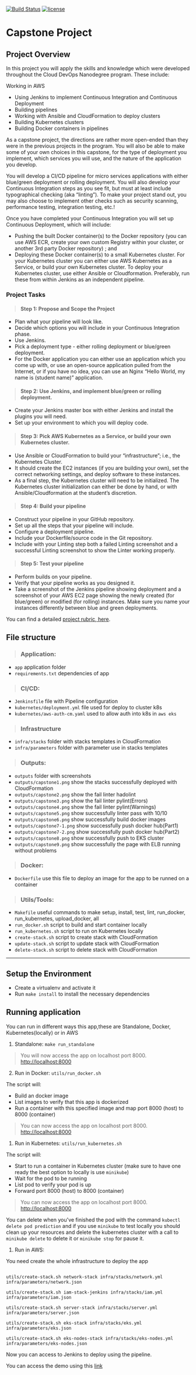 [![Build Status](http://ec2-54-185-170-151.us-west-2.compute.amazonaws.com:8000/buildStatus/icon?job=capstone-project%2Fmaster)](http://ec2-54-185-170-151.us-west-2.compute.amazonaws.com:8000/job/capstone-project/job/master/)
[![license](https://img.shields.io/github/license/y-martinez/capstone-project.svg)](https://github.com/y-martinez/machine-learning-microservices/blob/master/LICENSE)

# Capstone Project

## Project Overview

In this project you will apply the skills and knowledge which were developed throughout the Cloud DevOps Nanodegree program. These include:

Working in AWS
- Using Jenkins to implement Continuous Integration and Continuous Deployment
- Building pipelines
- Working with Ansible and CloudFormation to deploy clusters
- Building Kubernetes clusters
- Building Docker containers in pipelines

As a capstone project, the directions are rather more open-ended than they were in the previous projects in the program. You will also be able to make some of your own choices in this capstone, for the type of deployment you implement, which services you will use, and the nature of the application you develop.

You will develop a CI/CD pipeline for micro services applications with either blue/green deployment or rolling deployment. You will also develop your Continuous Integration steps as you see fit, but must at least include typographical checking (aka “linting”). To make your project stand out, you may also choose to implement other checks such as security scanning, performance testing, integration testing, etc.!

Once you have completed your Continuous Integration you will set up Continuous Deployment, which will include:

- Pushing the built Docker container(s) to the Docker repository (you can use AWS ECR, create your own custom Registry within your cluster, or another 3rd party Docker repository) ; and
- Deploying these Docker container(s) to a small Kubernetes cluster. For your Kubernetes cluster you can either use AWS Kubernetes as a Service, or build your own Kubernetes cluster. To deploy your Kubernetes cluster, use either Ansible or Cloudformation. Preferably, run these from within Jenkins as an independent pipeline.

### Project Tasks

> #### Step 1: Propose and Scope the Project

- Plan what your pipeline will look like.
- Decide which options you will include in your Continuous Integration phase.
- Use Jenkins.
- Pick a deployment type - either rolling deployment or blue/green deployment.
- For the Docker application you can either use an application which you come up with, or use an open-source application pulled from the Internet, or if you have no idea, you can use an Nginx “Hello World, my name is (student name)” application.


> #### Step 2: Use Jenkins, and implement blue/green or rolling deployment.

- Create your Jenkins master box with either Jenkins and install the plugins you will need.
- Set up your environment to which you will deploy code.


> #### Step 3: Pick AWS Kubernetes as a Service, or build your own Kubernetes cluster.

- Use Ansible or CloudFormation to build your “infrastructure”; i.e., the Kubernetes Cluster.
- It should create the EC2 instances (if you are building your own), set the correct networking settings, and deploy software to these instances.
- As a final step, the Kubernetes cluster will need to be initialized. The Kubernetes cluster initialization can either be done by hand, or with Ansible/Cloudformation at the student’s discretion.

> #### Step 4: Build your pipeline

- Construct your pipeline in your GitHub repository.
- Set up all the steps that your pipeline will include.
- Configure a deployment pipeline.
- Include your Dockerfile/source code in the Git repository.
- Include with your Linting step both a failed Linting screenshot and a successful Linting screenshot to show the Linter working properly.

> #### Step 5: Test your pipeline
- Perform builds on your pipeline.
- Verify that your pipeline works as you designed it.
- Take a screenshot of the Jenkins pipeline showing deployment and a screenshot of your AWS EC2 page showing the newly created (for blue/green) or modified (for rolling) instances. Make sure you name your instances differently between blue and green deployments.

You can find a detailed [project rubric, here](https://review.udacity.com/#!/rubrics/2577/view).

## File structure

> ### Application:

- `app` application folder
- `requirements.txt` dependencies of app

> ### CI/CD:

- `Jenkinsfile` file with Pipeline configuration
- `kubernetes/deployment.yml` file used for deploy to cluster k8s
- `kubernetes/aws-auth-cm.yaml` used to allow auth into k8s in `aws eks`

> ### Infrastructure

- `infra/stacks` folder with stacks templates in CloudFormation
- `infra/parameters` folder with parameter use in stacks templates

> ### Outputs:

- `outputs`  folder with screenshots
- `outputs/capstone1.png` show the stacks successfully deployed with CloudFormation
- `outputs/capstone2.png` show the fail linter hadolint
- `outputs/capstone3.png` show the fail linter pylint(Errors)
- `outputs/capstone4.png` show the fail linter pylint(Warnings)
- `outputs/capstone5.png` show successfully linter pass with 10/10
- `outputs/capstone6.png` show successfully build docker images
- `outputs/capstone7-1.png` show successfully push docker hub(Part1)
- `outputs/capstone7-2.png` show successfully push docker hub(Part2)
- `outputs/capstone8.png` show successfully push to  EKS cluster
- `outputs/capstone9.png` show successfully the page with ELB running without problems

> ### Docker:

- `Dockerfile` use this file to deploy an image for the app to be runned on a container

> ### Utils/Tools:

- `Makefile`  useful commands to make setup, install, test, lint, run_docker, run_kubernetes, upload_docker, all
- `run_docker.sh` script to build and start container locally
- `run_kubernetes.sh` script to run on Kubernetes locally
- `create-stack.sh` script to create stack with CloudFormation
- `update-stack.sh` script to update stack with CloudFormation
- `delete-stack.sh` script to delete stack with CloudFormation

---

## Setup the Environment

* Create a virtualenv and activate it
* Run `make install` to install the necessary dependencies

## Running application

You can run in different ways this app,these are Standalone, Docker, Kubernetes(locally) or in AWS

1. Standalone:  `make run_standalone`

> You will now access the app on localhost port 8000. [http://localhost:8000](http://localhost:8000)

2. Run in Docker:  `utils/run_docker.sh`

The script will:
- Build an docker image
- List images to verify that this app is dockerized
- Run a container with this specified image and map port 8000 (host) to 8000 (container)

> You can now access the app on localhost port 8000. [http://localhost:8000](http://localhost:8000)

1. Run in Kubernetes:  `utils/run_kubernetes.sh`

The script will:
- Start to run a container in Kubernetes cluster (make sure to have one ready the best option to locally is use `minikube`)
- Wait for the pod to be running
- List pod to verify your pod is up
- Forward port 8000 (host) to 8000 (container)

> You can now access the app on localhost port 8000. [http://localhost:8000](http://localhost:8000)

You can delete when you've finished the pod with the command `kubectl delete pod prediction` and if you use `minikube` to test locally you should clean up your resources and delete the kubernetes cluster with a call to `minikube delete` to delete it or `minikube stop` for pause it.

1. Run in AWS:

You need create the whole infrastructure to deploy the app

```

utils/create-stack.sh network-stack infra/stacks/network.yml infra/parameters/network.json

utils/create-stack.sh iam-stack-jenkins infra/stacks/iam.yml infra/parameters/iam.json

utils/create-stack.sh server-stack infra/stacks/server.yml infra/parameters/server.json 

utils/create-stack.sh eks-stack infra/stacks/eks.yml infra/parameters/eks.json

utils/create-stack.sh eks-nodes-stack infra/stacks/eks-nodes.yml infra/parameters/eks-nodes.json

```

Now you can access to Jenkins to deploy using the pipeline.

You can access the demo using this [link](http://ab61939fd7bf446139fc1752a884b09f-308296604.us-west-2.elb.amazonaws.com:8000/) 


